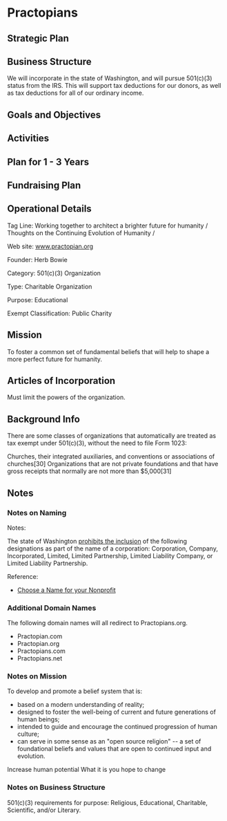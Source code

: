 # Practopians

## Strategic Plan

## Business Structure

We will incorporate in the state of Washington, and will pursue 501(c)(3) status from the IRS. This will support tax deductions for our donors, as well as tax deductions for all of our ordinary income.  

## Goals and Objectives

## Activities

## Plan for 1 - 3 Years

## Fundraising Plan

## Operational Details	

Tag Line: Working together to architect a brighter future for humanity / Thoughts on the Continuing Evolution of Humanity / 

Web site: www.practopian.org

Founder:  Herb Bowie

Category: 501(c)(3) Organization

Type: Charitable Organization

Purpose: Educational 

Exempt Classification: Public Charity

## Mission

To foster a common set of fundamental beliefs that will help to shape a more perfect future for humanity. 

## Articles of Incorporation

Must limit the powers of the organization. 

## Background Info

There are some classes of organizations that automatically are treated as tax exempt under 501(c)(3), without the need to file Form 1023:

Churches, their integrated auxiliaries, and conventions or associations of churches[30]
Organizations that are not private foundations and that have gross receipts that normally are not more than $5,000[31]

## Notes

### Notes on Naming

Notes:

The state of Washington [prohibits the inclusion](http://www.sos.wa.gov/_assets/corps/forms/NonprofitArticles2014.pdf) of the following designations as part of the name of a corporation: Corporation, Company, Incorporated, Limited, Limited Partnership, Limited Liability Company, or Limited Liability Partnership.

Reference: 

* [Choose a Name for your Nonprofit](http://nonprofitally.com/start-a-nonprofit/choose-a-name)

### Additional Domain Names

The following domain names will all redirect to Practopians.org.

* Practopian.com
* Practopian.org
* Practopians.com
* Practopians.net

### Notes on Mission

To develop and promote a belief system that is:

* based on a modern understanding of reality; 
* designed to foster the well-being of current and future generations of human beings;
* intended to guide and encourage the continued progression of human culture;
* can serve in some sense as an "open source religion" -- a set of foundational beliefs and values that are open to continued input and evolution. 

Increase human potential
What it is you hope to change

### Notes on Business Structure

501(c)(3) requirements for purpose: Religious, Educational, Charitable, Scientific, and/or Literary.
